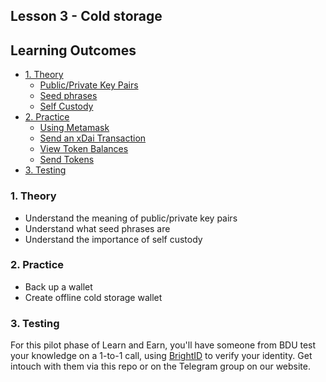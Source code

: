 ## Lesson 3 - Cold storage

## Learning Outcomes
- [1. Theory](#1.-Theory)
  - [Public/Private Key Pairs](#public-private-key-pairs)
  - [Seed phrases](#Seed-phrases)
  - [Self Custody](#Self-custody)
- [2. Practice](#2.-Practice)
  - [Using Metamask](#Using-Metamask)
  - [Send an xDai Transaction](#send-an-xdai-transaction)
  - [View Token Balances](#view-token-balances)
  - [Send Tokens](#send-tokens)
- [3. Testing](#3.-Testing)

### 1. Theory
- Understand the meaning of public/private key pairs
- Understand what seed phrases are 
- Understand the importance of self custody

### 2. Practice
- Back up a wallet
- Create offline cold storage wallet

### 3. Testing
For this pilot phase of Learn and Earn, you'll have someone from BDU test your knowledge on a 1-to-1 call, using [BrightID](https://www.brightid.org/) to verify your identity. Get intouch with them via this repo or on the Telegram group on our website. 
